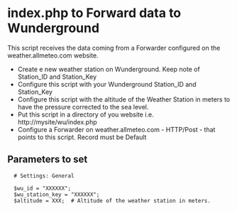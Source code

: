 	
# index.php to Forward data to Wunderground
This script receives the data coming from a Forwarder configured on the weather.allmeteo.com website.
 
* Create e new weather station on Wunderground. Keep note of Station_ID and Station_Key
* Configure this script with your Wunderground Station_ID and Station_Key
* Configure this script with the altitude of the Weather Station in meters to have the pressure corrected to the sea level.
* Put this script in a directory of you website i.e. http://mysite/wu/index.php
* Configure a Forwarder on weather.allmeteo.com - HTTP/Post - that points to this script. Record must be Default
	
## Parameters to set
```
  # Settings: General

  $wu_id = "XXXXXX";
  $wu_station_key = "XXXXXX";
  $altitude = XXX;  # Altitude of the weather station in meters.
```
